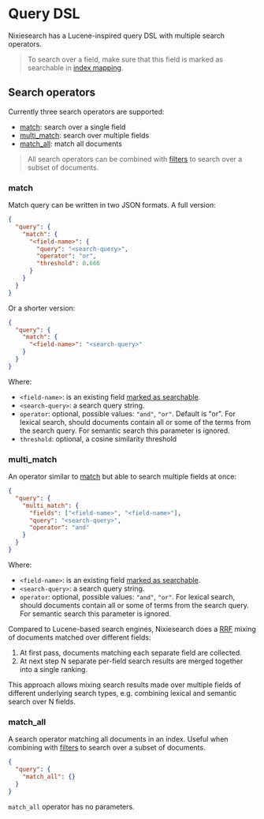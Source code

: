 # Query DSL

Nixiesearch has a Lucene-inspired query DSL with multiple search operators.

> To search over a field, make sure that this field is marked as searchable in [index mapping](../../reference/config/mapping.md).

## Search operators

Currently three search operators are supported:

* [match](#match): search over a single field
* [multi_match](#multimatch): search over multiple fields
* [match_all](#matchall): match all documents

> All search operators can be combined with [filters](filter.md) to search over a subset of documents.

### match

Match query can be written in two JSON formats. A full version:

```json
{
  "query": {
    "match": {
      "<field-name>": {
        "query": "<search-query>",
        "operator": "or",
        "threshold": 0.666
      }
    }
  }
}
```
Or a shorter version:

```json
{
  "query": {
    "match": {
      "<field-name>": "<search-query>"
    }
  }
}
```

Where:

* `<field-name>`: is an existing field [marked as searchable](../../reference/config/mapping.md).
* `<search-query>`: a search query string.
* `operator`: optional, possible values: `"and"`, `"or"`. Default is "or". For lexical search, should documents contain all or some of the terms from the search query. For semantic search this parameter is ignored.
* `threshold`: optional, a cosine similarity threshold

### multi_match

An operator similar to [match](#match) but able to search multiple fields at once:

```json
{
  "query": {
    "multi_match": {
      "fields": ["<field-name>", "<field-name>"],
      "query": "<search-query>",
      "operator": "and"
    }
  }
}
```

Where:

* `<field-name>`: is an existing field [marked as searchable](../../reference/config/mapping.md).
* `<search-query>`: a search query string.
* `operator`: optional, possible values: `"and"`, `"or"`. For lexical search, should documents contain all or some of terms from the search query. For semantic search this parameter is ignored.

Compared to Lucene-based search engines, Nixiesearch does a [RRF](../../concepts/search.md#rrf-reciprocal-rank-fusion) mixing of documents matched over different fields:

1. At first pass, documents matching each separate field are collected.
2. At next step N separate per-field search results are merged together into a single ranking.

This approach allows mixing search results made over multiple fields of different underlying search types, e.g. combining lexical and semantic search over N fields.

### match_all

A search operator matching all documents in an index. Useful when combining with [filters](filter.md) to search over a subset of documents.

```json
{
  "query": {
    "match_all": {}
  }
}
```

`match_all` operator has no parameters.

